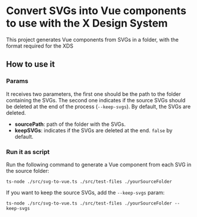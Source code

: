 # Convert SVGs into Vue components to use with the X Design System

This project generates Vue components from SVGs in a folder, with the format required for the XDS

## How to use it

### Params

It receives two parameters, the first one should be the path to the folder containing the SVGs. The
second one indicates if the source SVGs should be deleted at the end of the process (`--keep-svgs`).
By default, the SVGs are deleted.

- **sourcePath**: path of the folder with the SVGs.
- **keepSVGs**: indicates if the SVGs are deleted at the end. `false` by default.

### Run it as script

Run the following command to generate a Vue component from each SVG in the source folder:

```
ts-node ./src/svg-to-vue.ts ./src/test-files ./yourSourceFolder
```

If you want to keep the source SVGs, add the `--keep-svgs` param:

```
ts-node ./src/svg-to-vue.ts ./src/test-files ./yourSourceFolder --keep-svgs
```
